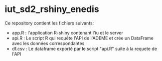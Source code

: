 # iut_sd2_rshiny_enedis

Ce repository contient les fichiers suivants:

- app.R : l'application R-shiny contenant l'iu et le server
- api.R : Le script R qui requête l'API de l'ADEME et crée un DataFrame avec les données correspondantes
- df.csv : Le dataframe exporté par le script "api.R" suite à la requete de l'API
